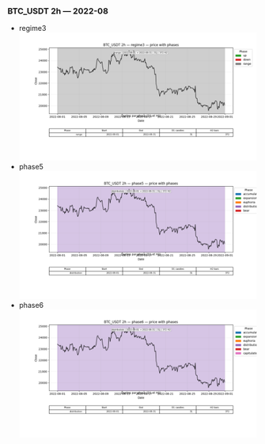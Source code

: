 ### BTC_USDT 2h — 2022-08

- regime3
![BTC_USDT_2h_regime3_2022-08_phase_price.png](outputs/fourier/phase_monthly/BTC_USDT/2h/2022/2022-08/BTC_USDT_2h_regime3_2022-08_phase_price.png)
- phase5
![BTC_USDT_2h_phase5_2022-08_phase_price.png](outputs/fourier/phase_monthly/BTC_USDT/2h/2022/2022-08/BTC_USDT_2h_phase5_2022-08_phase_price.png)
- phase6
![BTC_USDT_2h_phase6_2022-08_phase_price.png](outputs/fourier/phase_monthly/BTC_USDT/2h/2022/2022-08/BTC_USDT_2h_phase6_2022-08_phase_price.png)